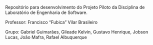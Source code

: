 Repositório para desenvolvimento do Projeto Piloto da Disciplina de Laboratório de Engenharia de Software.

Professor: Francisco “Fubica” Vilar Brasileiro

Grupo: Gabriel Guimarães, Gileade Kelvin, Gustavo Henrique, Jobson Lucas, João Mafra, Rafael Albuquerque
